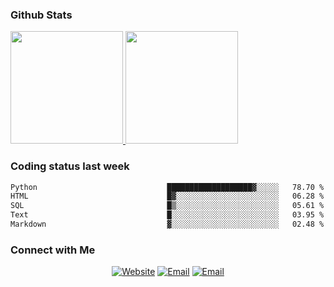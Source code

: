 
### Github Stats

<a href="https://github.com/lileixuan">
  <img height="180em" src="https://github-readme-stats.vercel.app/api?username=lileixuan&theme=buefy&show_icons=true" />
  <img height="180em" src="https://github-readme-stats.vercel.app/api/top-langs/?username=lileixuan&theme=buefy&layout=compact" />
</a>

### Coding status last week 

<!--START_SECTION:waka-->

```txt
Python                             ███████████████████▓░░░░░   78.70 %
HTML                               █▓░░░░░░░░░░░░░░░░░░░░░░░   06.28 %
SQL                                █▒░░░░░░░░░░░░░░░░░░░░░░░   05.61 %
Text                               █░░░░░░░░░░░░░░░░░░░░░░░░   03.95 %
Markdown                           ▓░░░░░░░░░░░░░░░░░░░░░░░░   02.48 %
```

<!--END_SECTION:waka-->

### Connect with Me 

<p align="center">
<a href="https://www.koomu.cn/"><img alt="Website" src="https://img.shields.io/badge/Website-www.koomu.cn-blue?style=flat-square&logo=google-chrome"></a>
<a href="mailto:lileixuan@gmail.com"><img alt="Email" src="https://img.shields.io/badge/Email-lileixuan@gmail.com-blue?style=flat-square&logo=gmail"></a>
<a href="https://www.koomu.cn/rss/"><img alt="Email" src="https://img.shields.io/badge/RSS-www.koomu.cn%2Frss%2F-blue?style=flat-square&logo=rss"></a>


</p>
